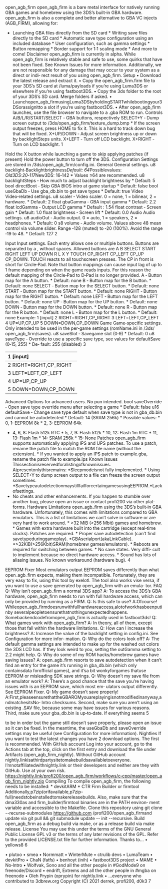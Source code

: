 open_agb_firm
open_agb_firm is a bare metal interface for natively running GBA games and homebrew using the
3DS’s built‑in GBA hardware.
open_agb_firm is also a complete and better alternative to GBA VC injects (AGB_FIRM), allowing for:
* Launching GBA files directly from the SD card * Writing save files directly to the SD card * Automatic
save type configuration using an included database * User configuration, such as gamma settings *
Button remapping * Border support for 1:1 scaling mode * And more to come!
Disclaimer
open_agb_firm is currently in alpha. While open_agb_firm is relatively stable and safe to use, some
quirks that have not been fixed. See Known Issues for more information.
Additionally, we are not responsible for any damage that may occur to your system as a direct or indi‑
rect result of you using open_agb_firm.
Setup
• Download the latest release and extract it.
• Copy the open_agb_firm.firm file to your 3DS’s SD card at /luma/payloads if you’re
using Luma3DS or elsewhere if you’re using fastboot3DS.
• Copy the 3ds folder to the root of your 3DS’s SD card. Merge folders if asked.
• Launchopen_agb_firmusingLuma3DSbyholdingSTARTwhilebootingyour3DSorassignitto
a slot if you’re using fastboot3DS.
• After open_agb_firm launches, use the file browser to navigate to a .gba ROM to run.
Controls
A/B/L/R/START/SELECT ‑ GBA buttons, respectively
SELECT+Y ‑ Dump screen output to /3ds/open_agb_firm/texture_dump.bmp * If the screen
output freezes, press HOME to fix it. This is a hard to track down bug that will be fixed.
X+UP/DOWN ‑ Adjust screen brightness up or down by backlightSteps units.
X+LEFT ‑ Turn off LCD backlight.
X+RIGHT ‑ Turn on LCD backlight.
1

Hold the X button while launching a game to skip applying patches (if present)
Hold the power button to turn off the 3DS.
Configuration
Settings are stored in /3ds/open_agb_firm/config.ini.
General
General settings.
u8 backlight‑Backlightbrightness*Default: 64*Possiblevalues: *Old3DS:20‑117*New3DS:
16‑142 * Values ≤64 are recommended.
u8 backlightSteps ‑ How much to adjust backlight brightness by * Default: 5
bool directBoot ‑ Skip GBA BIOS intro at game startup * Default: false
bool useGbaDb ‑ Use gba_db.bin to get save types * Default: true
Video
Video‑related settings.
u8 scaler ‑ Video scaler. 0 = none, 1 = bilinear, 2 = hardware. * Default: 2
float gbaGamma ‑ GBA input gamma * Default: 2.2
float lcdGamma ‑ Output LCD gamma * Default : 1.54
float contrast ‑ Screen gain * Default: 1.0
float brightness ‑ Screen lift * Default: 0.0
Audio
Audio settings.
u8 audioOut ‑ Audio output. 0 = auto, 1 = speakers, 2 = headphones. * Default: 0
s8 volume ‑ Audio volume. Values above 48 mean control via volume slider. Range ‑128 (muted) to
‑20 (100%). Avoid the range ‑19 to 48. * Default: 127
2

Input
Input settings. Each entry allows one or multiple buttons. Buttons are separated by a , without
spaces.
Allowed buttons are A B SELECT START RIGHT LEFT UP DOWN R L X Y TOUCH
CP_RIGHT CP_LEFT CP_UP CP_DOWN.
TOUCH reacts to all touchscreen presses. The CP in front is short for Circle‑Pad.
Note that button mappings can cause input lag of up to 1 frame depending on when the game reads
inputs. For this reason the default mapping of the Circle‑Pad to D‑Pad is no longer provided.
A ‑ Button map for the A button. * Default: none
B ‑ Button map for the B button. * Default: none
SELECT ‑ Button map for the SELECT button. * Default: none
START ‑ Button map for the START button. * Default: none
RIGHT ‑ Button map for the RIGHT button. * Default: none
LEFT ‑ Button map for the LEFT button. * Default: none
UP ‑ Button map for the UP button. * Default: none
DOWN ‑ Button map for the DOWN button. * Default: none
R ‑ Button map for the R button. * Default: none
L ‑ Button map for the L button. * Default: none
Example:
1 [input]
2 RIGHT=RIGHT,CP_RIGHT
3 LEFT=LEFT,CP_LEFT
4 UP=UP,CP_UP
5 DOWN=DOWN,CP_DOWN
Game
Game‑specific settings. Only intended to be used in the per‑game settings (romName.ini in /3ds/
open_agb_firm/saves).
u8 saveSlot ‑ Savegame slot (0‑9) * Default: 0
u8 saveType ‑ Override to use a specific save type, see values for defaultSave (0‑15, 255) * De‑
fault: 255 (disabled)
3

| 1 [input]              |
|:-----------------------|
| 2 RIGHT=RIGHT,CP_RIGHT |
| 3 LEFT=LEFT,CP_LEFT    |
| 4 UP=UP,CP_UP          |
| 5 DOWN=DOWN,CP_DOWN    |

Advanced
Options for advanced users. No pun intended.
bool saveOverride ‑ Open save type override menu after selecting a game * Default: false
u16 defaultSave ‑ Change save type default when save type is not in gba_db.bin and cannot
be autodetected * Default: 14 (SRAM 256k) * Possible values: * 0, 1: EEPROM 8k * 2, 3: EEPROM 64k
* 4, 6, 8: Flash 512k RTC * 5, 7, 9: Flash 512k * 10, 12: Flash 1m RTC * 11, 13: Flash 1m * 14: SRAM
256k * 15: None
Patches
open_agb_firm supports automatically applying IPS and UPS patches. To use a patch, rename the
patch file to match the ROM file name (without the extension). * If you wanted to apply an IPS patch
to example.gba, rename the patch file to example.ips
Known Issues
Thissectionisreservedforalistingofknownissues. Atpresentonlythisremains: *Sleepmodeisnot
fully implemented. * Using SELECT+Y to dump screen output to a file can freeze the screen output
sometimes. *SavetypeautodetectionmaystillfailforcertaingamesusingEEPROM.*Lackofsettings.
* No cheats and other enhancements.
If you happen to stumble over another bug, please open an issue or contact profi200 via other plat‑
forms.
Hardware Limitations
open_agb_firm using the 3DS’s built‑in GBA hardware. Unfortunately, this comes with limitations
compared to GBA emulators. This is a list of limitations we can’t solve in software or are very hard to
work around. * >32 MiB (>256 Mbit) games and homebrew. * Games with extra hardware built into
the cartridge (except real‑time clocks). Patches are required. * Proper save autodetection (can’t find
savetypeduringgameplay). *GBAserialport(akaLinkCable). *>32KiB(>256Kbit)SRAM(homebrew
games/emulators). * Reboots are required for switching between games. * No save states. Very diffi‑
cult to implement because no direct hardware access. * Sound has lots of aliasing issues. No known
workaround (hardware bug).
4

EEPROM Fixer
Most emulators output EEPROM saves differently than what open_agb_firm expects, making them
incompatible. Fortunately, they are very easy to fix, using this tool by exelotl.
The tool also works vise versa, if you want to use a save generated by open_agb_firm with an emula‑
tor.
FAQ
Q: Why isn’t open_agb_firm a normal 3DS app?
A: To access the 3DS’s GBA hardware, open_agb_firm needs to run with full hardware access, which
can only be provided by running as a FIRM.
Q: Is this safe to use?
A:Ofcourse! Whileopen_agb_firmdoesrunwithfullhardwareaccess,alotofworkhasbeenputinby
severalpeopletoensurethatnothingunexpectedhappens. Somebackendcodefromopen_agb_firm
is actually used in fastboot3ds!
Q: What games work with open_agb_firm?
A: In theory, all of them, except those that fall within the hardware limitations.
Q: How can I increase the brightness?
A: Increase the value of the backlight setting in config.ini. See Configuration for more infor‑
mation.
Q: Why do the colors look off?
A: The default gamma settings are intended to make up for the washed out colors the 3DS LCD has. If
they look weird to you, setting the outGamma setting to 2.2 might help.
Q: Why do some of my ROM hacks/homebrew games have saving issues?
A: open_agb_firm resorts to save autodetection when it can’t find an entry for the game it’s running
in gba_db.bin (which only containsdata forofficial games), and it’sa bit wonkyforgames thatuse
EEPROM or misleading SDK save strings.
Q: Why doesn’t my save file from an emulator work?
A: There’s a good chance that the save you’re having issues with is an EEPROM save, which most em‑
ulators output differently. See EEPROM Fixer.
Q: My game doesn’t save properly!
A:First,pleaseensurethattheGBAROMyouareplayingisnotmodifiedinanyway,andmatchesitsNo‑
Intro checksums. Second, make sure you aren’t using an existing .SAV file, because some may have
issues for various reasons. Third, make sure your gba_db.bin is up‑to‑date. If everything seems
5

to be in order but the game still doesn’t save properly, please open an issue so it can be fixed. In the
meantime, the useGbaDb and saveOverride settings may be useful (see Configuration for more
information).
Nightlies
If you want to test the latest changes you have 2 download options. The first is recommended.
With GitHub account
Log into your account, go to the Actions tab at the top, click on the first entry and download the file
under Artifacts (open_agb_firm_nightly).
Without GitHub account
nightly.linkisathirdpartysitetomakebuildsavailabletoeveryone. I’mnotaffiliatedwithnightly.link
or their developers and neither are they with GitHub. Use at your own risk.
https://nightly.link/profi200/open_agb_firm/workflows/c‑cpp/master/open_agb_firm_nightly.zip
Compiling
To compile open_agb_firm, the following needs to be installed: * devkitARM * CTR Firm Builder or
firmtool
Additionally,p7zip(orifavailable,p7zip-full)needstobeinstalledtomakereleasebuilds. Also,
make sure that the dma330as and firm_builder/firmtool binaries are in the PATH environ‑
ment variable and accessible to the Makefile.
Clone this repository using git clone --recurse-submodules https://github.com
/profi200/open_agb_firmand update via git pull && git submodule update --
init --recursive.
Build open_agb_firm as a debug build via make, or as a release build via make release.
License
You may use this under the terms of the GNU General Public License GPL v3 or the terms of any later
revisions of the GPL. Refer to the provided LICENSE.txt file for further information.
Thanks to…
• yellows8
6

• plutoo
• smea
• Normmatt
• WinterMute
• ctrulib devs
• LumaTeam
• devkitPro
• ChaN (fatfs)
• benhoyt (inih)
• fastboot3DS project
• MAME
• No‑Intro
• Wolfvak, Sono and all the other people in #GodMode9 on freenode/Discord
• endrift, Extrems and all the other people in #mgba on freenode
• Oleh Prypin (oprypin) for nightly.link
• …everyone who contributed to 3dbrew.org
Copyright (C) 2021 derrek, profi200, d0k3
7
